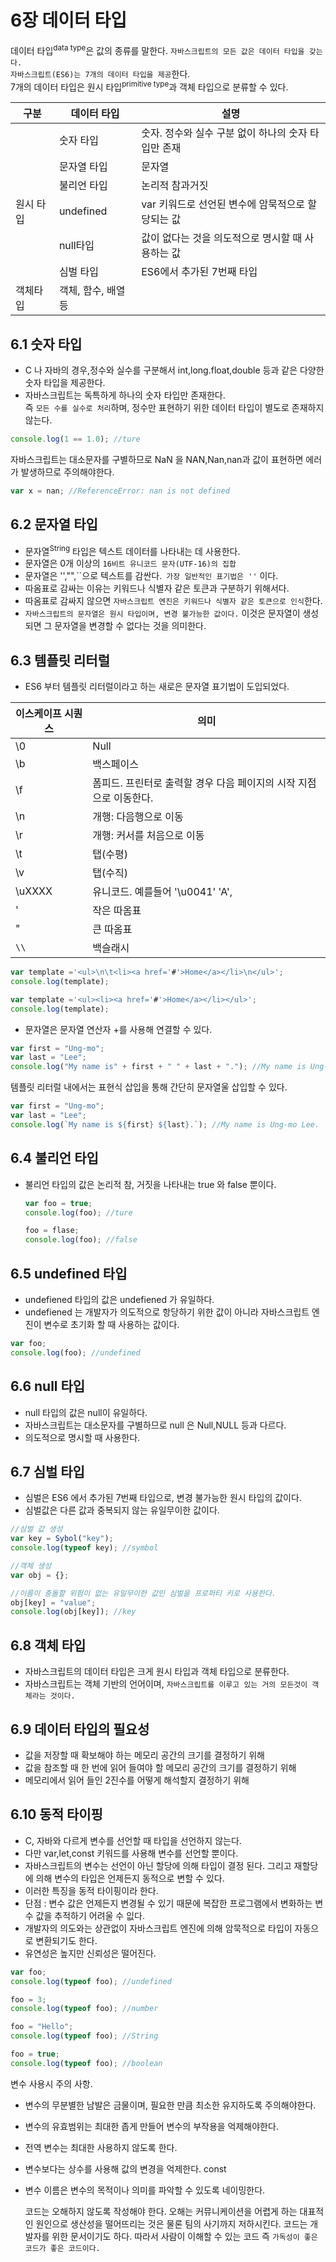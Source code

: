 # 6장 데이터 타입

데이터 타입<sup>data type</sup>은 값의 종류를 말한다. `자바스크립트의 모든 값은 데이터 타입을 갖는다.`<br>
`자바스크립트(ES6)는 7개의 데이터 타입을 제공`한다. <br>
7개의 데이터 타입은 원시 타입<sup>primitive type</sup>과 객체 타입으로 분류할 수 있다.

| 구분      | 데이터 타입         | 설명                                                |
| --------- | ------------------- | --------------------------------------------------- |
|           | 숫자 타입           | 숫자. 정수와 실수 구분 없이 하나의 숫자 타입만 존재 |
|           | 문자열 타입         | 문자열                                              |
|           | 불리언 타입         | 논리적 참과거짓                                     |
| 원시 타입 | undefined           | var 키워드로 선언된 변수에 암묵적으로 할당되는 값   |
|           | null타입            | 값이 없다는 것을 의도적으로 명시할 때 사용하는 값   |
|           | 심벌 타입           | ES6에서 추가된 7번째 타입                           |
| 객체타입  | 객체, 함수, 배열 등 |

## 6.1 숫자 타입

- C 나 자바의 경우,정수와 실수를 구분해서 int,long.float,double 등과 같은 다양한 숫자 타입을 제공한다.<br>
- 자바스크립트는 독특하게 하나의 숫자 타입만 존재한다.<br>
  즉 `모든 수를 실수로 처리`하며, 정수만 표현하기 위한 데이터 타입이 별도로 존재하지 않는다.

```js
console.log(1 == 1.0); //ture
```

자바스크립트는 대소문자를 구별하므로 NaN 을 NAN,Nan,nan과 값이 표현하면 에러가 발생하므로 주의해야한다.

```js
var x = nan; //ReferenceError: nan is not defined
```

## 6.2 문자열 타입

- 문자열<sup>String</sup> 타입은 텍스트 데이터를 나타내는 데 사용한다.<br>
- 문자열은 0개 이상의 `16비트 유니코드 문자(UTF-16)의 집합`
- 문자열은 '',"",``으로 텍스트를 감싼다.` 가장 일반적인 표기법은 ''` 이다.
- 따옴표로 감싸는 이유는 키워드나 식별자 같은 토큰과 구분하기 위해서다.<br>
- 따옴표로 감싸지 않으면 `자바스크립트 엔진은 키워드나 식별자 같은 토큰으로 인식`한다.<br>
- `자바스크립트의 문자열은 원시 타입이며, 변경 불가능한 값이다.` 이것은 문자열이 생성되면 그 문자열을 변경할 수 없다는 것을 의미한다.

## 6.3 템플릿 리터럴

- ES6 부터 템플릿 리터럴이라고 하는 새로은 문자열 표기법이 도입되었다.

| 이스케이프 시퀀스 | 의미                                                               |
| ----------------- | ------------------------------------------------------------------ |
| \0                | Null                                                               |
| \b                | 백스페이스                                                         |
| \f                | 폼피드. 프린터로 출력할 경우 다음 페이지의 시작 지점으로 이동한다. |
| \n                | 개행: 다음행으로 이동                                              |
| \r                | 개행: 커서를 처음으로 이동                                         |
| \t                | 탭(수평)                                                           |
| \v                | 탭(수직)                                                           |
| \uXXXX            | 유니코드. 예를들어 '\u0041\' 'A',                                  |
| \'                | 작은 따옴표                                                        |
| \"                | 큰 따옴표                                                          |
| `\\`              | 백슬래시                                                           |

```js
var template ='<ul>\n\t<li><a href='#'>Home</a></li>\n</ul>';
console.log(template);
```

```js
var template ='<ul><li><a href='#'>Home</a></li></ul>';
console.log(template);
```

- 문자열은 문자열 연산자 +를 사용해 연결할 수 있다.

```js
var first = "Ung-mo";
var last = "Lee";
console.log("My name is" + first + " " + last + "."); //My name is Ung-mo Lee.
```

템플릿 리터럴 내에서는 표현식 삽입을 통해 간단히 문자열울 삽입할 수 있다.

```js
var first = "Ung-mo";
var last = "Lee";
console.log(`My name is ${first} ${last}.`); //My name is Ung-mo Lee.
```

## 6.4 불리언 타입

- 불리언 타입의 값은 논리적 참, 거짓을 나타내는 true 와 false 뿐이다.

  ```js
  var foo = true;
  console.log(foo); //ture

  foo = flase;
  console.log(foo); //false
  ```

## 6.5 undefined 타입

- undefiened 타입의 값은 undefiened 가 유일하다.
- undefiened 는 개발자가 의도적으로 항당하기 위한 값이 아니라 자바스크립트 엔진이 변수로 초기화 할 때 사용하는 값이다.

```js
var foo;
console.log(foo); //undefined
```

## 6.6 null 타입

- null 타입의 값은 null이 유일하다.
- 자바스크립트는 대소문자를 구별하므로 null 은 Null,NULL 등과 다르다.
- 의도적으로 명시할 때 사용한다.

## 6.7 심벌 타입

- 심벌은 ES6 에서 추가된 7번째 타입으로, 변경 불가능한 원시 타입의 값이다.
- 심벌값은 다른 값과 중복되지 않는 유일무이한 값이다.

```js
//심벌 값 생성
var key = Sybol("key");
console.log(typeof key); //symbol

//객체 생성
var obj = {};

//이름이 충돌할 위험이 없는 유일무이한 값인 심벌을 프로퍼티 키로 사용한다.
obj[key] = "value";
console.log(obj[key]); //key
```

## 6.8 객체 타입

- 자바스크립트의 데이터 타입은 크게 원시 타입과 객체 타입으로 분류한다.
- 자바스크립트는 객체 기반의 언어이며, `자바스크립트를 이루고 있는 거의 모든것이 객체라는 것이다.`

## 6.9 데이터 타입의 필요성

- 값을 저장할 때 확보해야 하는 메모리 공간의 크기를 결정하기 위해
- 값을 참조할 때 한 번에 읽어 들여야 할 메모리 공간의 크기를 결정하기 위해
- 메모리에서 읽어 들인 2진수를 어떻게 해석할지 결정하기 위해

## 6.10 동적 타이핑

- C, 자바와 다르게 변수를 선언할 때 타입을 선언하지 않는다.
- 다만 var,let,const 키워드를 사용해 변수를 선언할 뿐이다.
- 자바스크립트의 변수는 선언이 아닌 할당에 의해 타입이 결정 된다. 그리고 재할당에 의해 변수의 타입은 언제든지 동적으로 변할 수 있다.
- 이러한 특징을 동적 타이핑이라 한다.
- 단점 : 변수 값은 언제든지 변경될 수 있기 때문에 복잡한 프로그램에서 변화하는 변수 값을 추적하기 어려울 수 잆다.
- 개발자의 의도와는 상관없이 자바스크립트 엔진에 의해 암묵적으로 타입이 자동으로 변환되기도 한다.
- 유연성은 높지만 신뢰성은 떨어진다.

```js
var foo;
console.log(typeof foo); //undefined

foo = 3;
console.log(typeof foo); //number

foo = "Hello";
console.log(typeof foo); //String

foo = true;
console.log(typeof foo); //boolean
```

변수 사용시 주의 사항.

- 변수의 무분별한 남발은 금물이며, 필요한 만큼 최소한 유지하도록 주의해야한다.
- 변수의 유효범위는 최대한 좁게 만들어 변수의 부작용을 억제해야한다.
- 전역 변수는 최대한 사용하지 않도록 한다.
- 변수보다는 상수를 사용해 값의 변경을 억제한다. const
- 변수 이름은 변수의 목적이나 의미를 파악할 수 있도록 네이밍한다.

  코드는 오해하지 않도록 작성해야 한다. 오해는 커뮤니케이션을 어렵게 하는 대표적인 원인으로 생산성을 떨어뜨리는 것은 물론 팀의 사기까지 저하시킨다. 코드는 개발자를 위한 문서이기도 하다. 따라서 사람이 이해할 수 있는 코드 즉 `가독성이 좋은 코드가 좋은 코드이다.`
